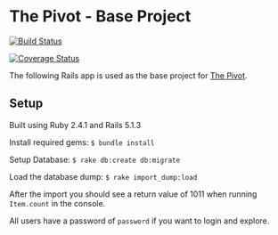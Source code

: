 # The Pivot - Base Project
[![Build Status](https://travis-ci.org/Maxscores/le_pivot.svg?branch=master)](https://travis-ci.org/Maxscores/le_pivot)

[![Coverage Status](https://coveralls.io/repos/github/Maxscores/le_pivot/badge.svg?branch=master)](https://coveralls.io/github/Maxscores/le_pivot?branch=master)

The following Rails app is used as the base project for [The Pivot](http://backend.turing.io/module3/projects/the_pivot).

## Setup

Built using Ruby 2.4.1 and Rails 5.1.3

Install required gems:
`$ bundle install`

Setup Database:
`$ rake db:create db:migrate`

Load the database dump:
`$ rake import_dump:load`

After the import you should see a return value of 1011 when running `Item.count` in the console.

All users have a password of `password` if you want to login and explore.
